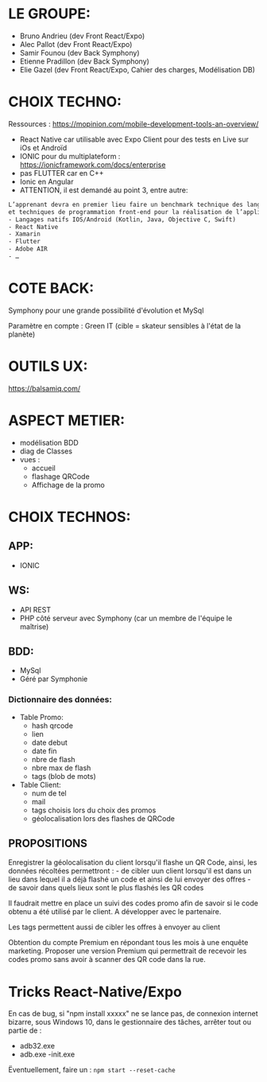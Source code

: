 # LE GROUPE:

- Bruno Andrieu (dev Front React/Expo)
- Alec Pallot (dev Front React/Expo)
- Samir Founou (dev Back Symphony)
- Etienne Pradillon (dev Back Symphony)
- Elie Gazel (dev Front React/Expo, Cahier des charges, Modélisation DB)


# CHOIX TECHNO:
Ressources : https://mopinion.com/mobile-development-tools-an-overview/
- React Native car utilisable avec Expo Client pour des tests en Live sur iOs et Androïd
- IONIC pour du multiplateform : https://ionicframework.com/docs/enterprise
- pas FLUTTER car en C++
- Ionic en Angular
- ATTENTION, il est demandé au point 3, entre autre:
```3.2 - Développement de l’application mobile
L’apprenant devra en premier lieu faire un benchmark technique des langages 
et techniques de programmation front-end pour la réalisation de l’application mobile.
- Langages natifs IOS/Android (Kotlin, Java, Objective C, Swift)
- React Native
- Xamarin
- Flutter
- Adobe AIR
- …
```


# COTE BACK:
Symphony pour une grande possibilité d'évolution
et MySql


Paramètre en compte : Green IT (cible = skateur sensibles à l'état de la planète)

# OUTILS  UX:
https://balsamiq.com/

# ASPECT METIER:
- modélisation BDD
- diag de Classes
- vues :
	- accueil
	- flashage QRCode
	- Affichage de la promo


# CHOIX TECHNOS:

## APP:
- IONIC

## WS:
- API REST
- PHP côté serveur avec Symphony (car un membre de l'équipe le maîtrise)

## BDD:
- MySql
- Géré par Symphonie

### Dictionnaire des données:
- Table Promo:
	- hash qrcode
	- lien
	- date debut
	- date fin
	- nbre de flash
	- nbre max de flash 
	- tags (blob de mots)
- Table Client:
	- num de tel 
	- mail
	- tags choisis lors du choix des promos
	- géolocalisation lors des flashes de QRCode
	
	
## PROPOSITIONS
Enregistrer la géolocalisation du client lorsqu'il flashe un QR Code, ainsi, les données récoltées permettront :
	- de cibler uun client lorsqu'il est dans un lieu dans lequel il a déjà flashé un code et ainsi de lui envoyer des offres
	- de savoir dans quels lieux sont le plus flashés les QR codes
	
Il faudrait mettre en place un suivi des codes promo afin de savoir si le code obtenu a été utilisé par le client. A développer avec le partenaire.

Les tags permettent aussi de cibler les offres à envoyer au client

Obtention du compte Premium en répondant tous les mois à une enquête marketing.
Proposer une version Premium qui permettrait de recevoir les codes promo sans avoir à scanner des QR code dans la rue.

# Tricks React-Native/Expo
En cas de bug, si "npm install xxxxx" ne se lance pas, de connexion internet bizarre, sous Windows 10,
dans le gestionnaire des tâches, arrêter tout ou partie de :
- adb32.exe
- adb.exe
-init.exe

Ëventuellement, faire un :
```npm start --reset-cache```
